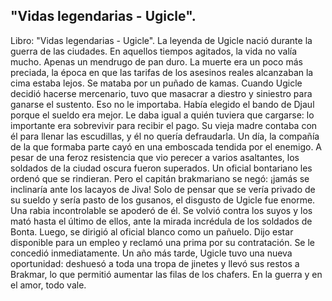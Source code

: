 ## "Vidas legendarias - Ugicle".
Libro: "Vidas legendarias - Ugicle".
La leyenda de Ugicle nació durante la guerra de las ciudades. En aquellos tiempos agitados, la vida no valía mucho. Apenas un mendrugo de pan duro. La muerte era un poco más preciada, la época en que las tarifas de los asesinos reales alcanzaban la cima estaba lejos. Se mataba por un puñado de kamas.
Cuando Ugicle decidió hacerse mercenario, tuvo que masacrar a diestro y siniestro para ganarse el sustento. Eso no le importaba. Había elegido el bando de Djaul porque el sueldo era mejor. Le daba igual a quién tuviera que cargarse: lo importante era sobrevivir para recibir el pago. Su vieja madre contaba con él para llenar las escudillas, y él no quería defraudarla.
Un día, la compañía de la que formaba parte cayó en una emboscada tendida por el enemigo. A pesar de una feroz resistencia que vio perecer a varios asaltantes, los soldados de la ciudad oscura fueron superados. Un oficial bontariano les ordenó que se rindieran. Pero el capitán brakmariano se negó: ¡jamás se inclinaría ante los lacayos de Jiva!
Solo de pensar que se vería privado de su sueldo y sería pasto de los gusanos, el disgusto de Ugicle fue enorme. Una rabia incontrolable se apoderó de él. Se volvió contra los suyos y los mató hasta el último de ellos, ante la mirada incrédula de los soldados de Bonta. Luego, se dirigió al oficial blanco como un pañuelo. Dijo estar disponible para un empleo y reclamó una prima por su contratación. Se le concedió inmediatamente.
Un año más tarde, Ugicle tuvo una nueva oportunidad: deshuesó a toda una tropa de jinetes y llevó sus restos a Brakmar, lo que permitió aumentar las filas de los chafers.
En la guerra y en el amor, todo vale.